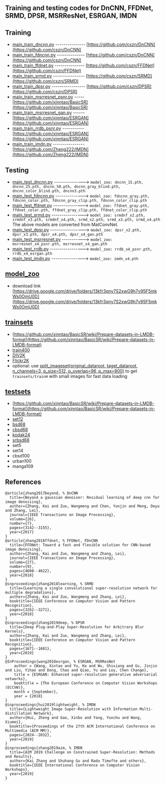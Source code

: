 ## Training and testing codes for DnCNN, FFDNet, SRMD, DPSR, MSRResNet, ESRGAN, IMDN
Training
----------
- [main_train_dncnn.py](main_train_dncnn.py) --------------- [https://github.com/cszn/DnCNN](https://github.com/cszn/DnCNN)
- [main_train_fdncnn.py](main_train_fdncnn.py) -------------- [https://github.com/cszn/DnCNN](https://github.com/cszn/DnCNN)
- [main_train_ffdnet.py](main_train_ffdnet.py) --------------- [https://github.com/cszn/FFDNet](https://github.com/cszn/FFDNet)
- [main_train_srmd.py](main_train_srmd.py) ---------------- [https://github.com/cszn/SRMD](https://github.com/cszn/SRMD)
- [main_train_dpsr.py](main_train_dpsr.py) ----------------- [https://github.com/cszn/DPSR](https://github.com/cszn/DPSR)
- [main_train_msrresnet_psnr.py](main_train_msrresnet_psnr.py) ----- [https://github.com/xinntao/BasicSR](https://github.com/xinntao/BasicSR)
- [main_train_msrresnet_gan.py](main_train_msrresnet_gan.py) ------ [https://github.com/xinntao/ESRGAN](https://github.com/xinntao/ESRGAN)
- [main_train_rrdb_psnr.py](main_train_rrdb_psnr.py) ----------- [https://github.com/xinntao/ESRGAN](https://github.com/xinntao/ESRGAN)
- [main_train_imdn.py](main_train_imdn.py) ---------------- [https://github.com/Zheng222/IMDN](https://github.com/Zheng222/IMDN)

Testing
----------
- [main_test_dncnn.py](main_test_dncnn.py) ---------------> ```model_zoo: dncnn_15.pth, dncnn_25.pth, dncnn_50.pth, dncnn_gray_blind.pth, dncnn_color_blind.pth, dncnn3.pth```
- [main_test_fdncnn.py](main_test_fdncnn.py) --------------> ```model_zoo: fdncnn_gray.pth, fdncnn_color.pth, fdncnn_gray_clip.pth, fdncnn_color_clip.pth```
- [main_test_ffdnet.py](main_test_ffdnet.py) ---------------> ```model_zoo: ffdnet_gray.pth, ffdnet_color.pth, ffdnet_gray_clip.pth, ffdnet_color_clip.pth```
- [main_test_srmd.py](main_test_srmd.py) ----------------> ```model_zoo: srmdnf_x2.pth, srmdnf_x3.pth, srmdnf_x4.pth, srmd_x2.pth, srmd_x3.pth, srmd_x4.pth``` The above models are converted from MatConvNet. 
- [main_test_dpsr.py](main_test_dpsr.py) -----------------> ```model_zoo: dpsr_x2.pth, dpsr_x3.pth, dpsr_x4.pth, dpsr_x4_gan.pth```
- [main_test_msrresnet.py](main_test_msrresnet.py) -----------> ```model_zoo: msrresnet_x4_psnr.pth, msrresnet_x4_gan.pth```
- [main_test_rrdb.py](main_test_rrdb.py) -----------------> ```model_zoo: rrdb_x4_psnr.pth, rrdb_x4_esrgan.pth```
- [main_test_imdn.py](main_test_imdn.py) ----------------> ```model_zoo: imdn_x4.pth```

[model_zoo](model_zoo)
--------
- download link [https://drive.google.com/drive/folders/13kfr3qny7S2xwG9h7v95F5mkWs0OmU0D](https://drive.google.com/drive/folders/13kfr3qny7S2xwG9h7v95F5mkWs0OmU0D)

[trainsets](trainsets)
----------
- [https://github.com/xinntao/BasicSR/wiki/Prepare-datasets-in-LMDB-format](https://github.com/xinntao/BasicSR/wiki/Prepare-datasets-in-LMDB-format)
- [train400](https://github.com/cszn/DnCNN/tree/master/TrainingCodes/DnCNN_TrainingCodes_v1.0/data)
- [DIV2K](https://data.vision.ee.ethz.ch/cvl/DIV2K/)
- [Flickr2K](https://cv.snu.ac.kr/research/EDSR/Flickr2K.tar)
- optional: use [split_imageset(original_dataroot, taget_dataroot, n_channels=3, p_size=512, p_overlap=96, p_max=800)](https://github.com/cszn/KAIR/blob/3ee0bf3e07b90ec0b7302d97ee2adb780617e637/utils/utils_image.py#L123) to get ```trainsets/trainH``` with small images for fast data loading

[testsets](testsets)
-----------
- [https://github.com/xinntao/BasicSR/wiki/Prepare-datasets-in-LMDB-format](https://github.com/xinntao/BasicSR/wiki/Prepare-datasets-in-LMDB-format)
- [set12](https://github.com/cszn/FFDNet/tree/master/testsets)
- [bsd68](https://github.com/cszn/FFDNet/tree/master/testsets)
- [cbsd68](https://github.com/cszn/FFDNet/tree/master/testsets)
- [kodak24](https://github.com/cszn/FFDNet/tree/master/testsets)
- [srbsd68](https://github.com/cszn/DPSR/tree/master/testsets/BSD68/GT)
- set5
- set14
- cbsd100
- urban100
- manga109


References
----------
```
@article{zhang2017beyond, % DnCNN
  title={Beyond a gaussian denoiser: Residual learning of deep cnn for image denoising},
  author={Zhang, Kai and Zuo, Wangmeng and Chen, Yunjin and Meng, Deyu and Zhang, Lei},
  journal={IEEE Transactions on Image Processing},
  volume={26},
  number={7},
  pages={3142--3155},
  year={2017}
}
@article{zhang2018ffdnet, % FFDNet, FDnCNN
  title={FFDNet: Toward a fast and flexible solution for CNN-based image denoising},
  author={Zhang, Kai and Zuo, Wangmeng and Zhang, Lei},
  journal={IEEE Transactions on Image Processing},
  volume={27},
  number={9},
  pages={4608--4622},
  year={2018}
}
@inproceedings{zhang2018learning, % SRMD
  title={Learning a single convolutional super-resolution network for multiple degradations},
  author={Zhang, Kai and Zuo, Wangmeng and Zhang, Lei},
  booktitle={IEEE Conference on Computer Vision and Pattern Recognition},
  pages={3262--3271},
  year={2018}
}
@inproceedings{zhang2019deep, % DPSR
  title={Deep Plug-and-Play Super-Resolution for Arbitrary Blur Kernels},
  author={Zhang, Kai and Zuo, Wangmeng and Zhang, Lei},
  booktitle={IEEE Conference on Computer Vision and Pattern Recognition},
  pages={1671--1681},
  year={2019}
}
@InProceedings{wang2018esrgan, % ESRGAN, MSRResNet
    author = {Wang, Xintao and Yu, Ke and Wu, Shixiang and Gu, Jinjin and Liu, Yihao and Dong, Chao and Qiao, Yu and Loy, Chen Change},
    title = {ESRGAN: Enhanced super-resolution generative adversarial networks},
    booktitle = {The European Conference on Computer Vision Workshops (ECCVW)},
    month = {September},
    year = {2018}
}
@inproceedings{hui2019lightweight, % IMDN
  title={Lightweight Image Super-Resolution with Information Multi-distillation Network},
  author={Hui, Zheng and Gao, Xinbo and Yang, Yunchu and Wang, Xiumei},
  booktitle={Proceedings of the 27th ACM International Conference on Multimedia (ACM MM)},
  pages={2024--2032},
  year={2019}
}
@inproceedings{zhang2019aim, % IMDN
  title={AIM 2019 Challenge on Constrained Super-Resolution: Methods and Results},
  author={Kai Zhang and Shuhang Gu and Radu Timofte and others},
  booktitle={IEEE International Conference on Computer Vision Workshops},
  year={2019}
}
```
